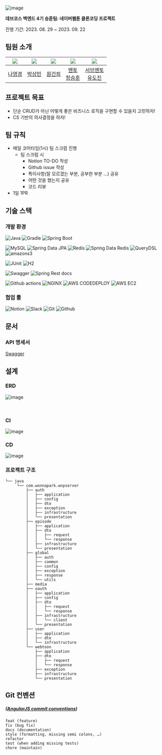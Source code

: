 ![image](https://github.com/Wonna-Park-Toon/server/assets/70051888/d66afaf9-efe7-43e1-9a18-43268f6ccdee)

**데브코스 백엔드 4기 승훈팀: 네이버웹툰 클론코딩 프로젝트**

진행 기간: 2023. 08. 29 ~ 2023. 09. 22

## 팀원 소개

| <img src="https://avatars.githubusercontent.com/u/102007066?v=4"> | <img src="https://avatars.githubusercontent.com/u/70051888?v=4"/> | <img src="https://avatars.githubusercontent.com/u/98159941?v=4"/> | <img src="https://avatars.githubusercontent.com/u/60502370?v=4"> | <img src="https://avatars.githubusercontent.com/u/61923768?v=4"> |
|:-----------------------------------------------------------------:|:-----------------------------------------------------------------:|:-----------------------------------------------------------------:|:----------------------------------------------------------------:|:----------------------------------------------------------------:|
|                  [나영경](https://github.com/na-yk)                  |              [박상민](https://github.com/smart-sangmin)              |                 [원건희](https://github.com/weonest)                 |           [멘토<br>함승훈](https://github.com/seung-hun-h)            |            [서브멘토<br>유도진](https://github.com/dojinyou)            |

## 프로젝트 목표

- 단순 CRUD가 아닌 어떻게 좋은 비즈니스 로직을 구현할 수 있을지 고민하자!
- CS 기반의 의사결정을 하자!

## 팀 규칙

- 매일 코어타임(1시) 팀 스크럼 진행
    - 팀 스크럼 시
        - Notion TO-DO 작성
        - Github issue 작성
        - 특이사항(잘 모르겠는 부분, 공부한 부분 ...) 공유
        - 어떤 것을 했는지 공유
        - 코드 리뷰
- 1일 1PR

## 기술 스택

### 개발 환경

![Java](https://img.shields.io/badge/java17-%23ED8B00.svg?style=for-the-badge&logo=openjdk&logoColor=white)
![Gradle](https://img.shields.io/badge/Gradle-02303A.svg?style=for-the-badge&logo=Gradle&logoColor=white)
![Spring Boot](https://img.shields.io/badge/spring_boot-6DB33F.svg?style=for-the-badge&logo=springboot&logoColor=white)

![MySQL](https://img.shields.io/badge/mysql-4479A1.svg?style=for-the-badge&logo=mysql&logoColor=white)
![Spring Data JPA](https://img.shields.io/badge/Spring_Data_JPA-6DB33F?style=for-the-badge&logo=spring&logoColor=white)
![Redis](https://img.shields.io/badge/redis-DC382D.svg?style=for-the-badge&logo=redis&logoColor=white)
![Spring Data Redis](https://img.shields.io/badge/Spring_Data_Redis-6DB33F?style=for-the-badge&logo=spring&logoColor=white)
![QueryDSL](https://img.shields.io/badge/QueryDSL-1C9AD6?style=for-the-badge&logo=querydsl&logoColor=white)
![amazons3](https://img.shields.io/badge/amazon_s3-FF0000?style=for-the-badge&logo=amazons3&logoColor=white)

![JUnit](https://img.shields.io/badge/junit-25A162?style=for-the-badge&logo=JUnit5&logoColor=white)
![H2](https://img.shields.io/badge/h2-005AF0?style=for-the-badge&logo=h2&logoColor=white)

![Swagger](https://img.shields.io/badge/Swagger-85EA2D?style=for-the-badge&logo=Swagger&logoColor=white)
![Spring Rest docs](https://img.shields.io/badge/Spring_Rest_Docs-6DB33F?style=for-the-badge&logo=spring&logoColor=white)

![Github actions](https://img.shields.io/badge/Github_actions-2088FF?style=for-the-badge&logo=githubactions&logoColor=white)
![NGINX](https://img.shields.io/badge/NGINX-009639?style=for-the-badge&logo=NGINX&logoColor=white)
![AWS CODEDEPLOY](https://img.shields.io/badge/CODE_DEPLOY-007054?style=for-the-badge&logo=amazonaws&logoColor=white)
![AWS EC2](https://img.shields.io/badge/amazon_ec2-FF9900?style=for-the-badge&logo=amazonec2&logoColor=white)

### 협업 툴

![Notion](https://img.shields.io/badge/Notion-%23000000.svg?style=for-the-badge&logo=notion&logoColor=white)
![Slack](https://img.shields.io/badge/Slack-4A154B?style=for-the-badge&logo=slack&logoColor=white)
![Git](https://img.shields.io/badge/Git-F05032.svg?style=for-the-badge&logo=Git&logoColor=white)
![Github](https://img.shields.io/badge/Github-181717.svg?style=for-the-badge&logo=Github&logoColor=white)

## 문서

### API 명세서

[Swagger](http://54.180.66.111/swagger-ui/index.html)

## 설계

### ERD

![image](https://github.com/Wonna-Park-Toon/server/assets/70051888/1b6121ce-d228-4923-9f80-0f1d82db533e)

<br>

### CI

![image](https://github.com/Wonna-Park-Toon/server/assets/70051888/89bfe675-a02f-455a-896f-afe3129ad207)

### CD

![image](https://github.com/Wonna-Park-Toon/server/assets/70051888/3ac4057d-1e0f-452b-b04f-437ba2da88ea)

### 프로젝트 구조

```text
└── java
     └── com.wonnapark.wnpserver
         ├── auth
         │   ├── application
         │   ├── config
         │   ├── dto
         │   ├── exception
         │   ├── infrastructure
         │   └── presentation
         ├── episode
         │   ├── application
         │   ├── dto
         │   │   ├── request
         │   │   └── response
         │   ├── infrastructure
         │   └── presentation
         ├── global
         │   ├── auth
         │   ├── common
         │   ├── config
         │   ├── exception
         │   ├── response
         │   └── utils
         ├── media
         ├── oauth
         │   ├── application
         │   ├── config
         │   ├── dto
         │   │   ├── request
         │   │   └── response
         │   ├── infrastructure
         │   │   └── client
         │   └── presentation
         ├── user
         │   ├── application
         │   ├── dto
         │   └── infrastructure
         └── webtoon
             ├── application
             ├── dto
             │   ├── request
             │   └── response
             ├── exception
             ├── infrastructure
             └── presentation
```

## Git 컨벤션

##### ([AngularJS commit conventions](https://gist.github.com/stephenparish/9941e89d80e2bc58a153))

```text
feat (feature)
fix (bug fix)
docs (documentation)
style (formatting, missing semi colons, …)
refactor
test (when adding missing tests)
chore (maintain)
```
